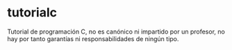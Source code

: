 # tutorialc
Tutorial de programación C, no es canónico ni impartido por un profesor, no hay por tanto garantías ni responsabilidades de ningún tipo.
